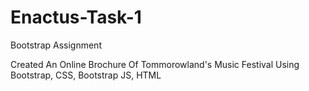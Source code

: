 # Enactus-Task-1
Bootstrap Assignment
  
  Created An Online Brochure Of Tommorowland's Music Festival Using Bootstrap, CSS, Bootstrap JS, HTML
